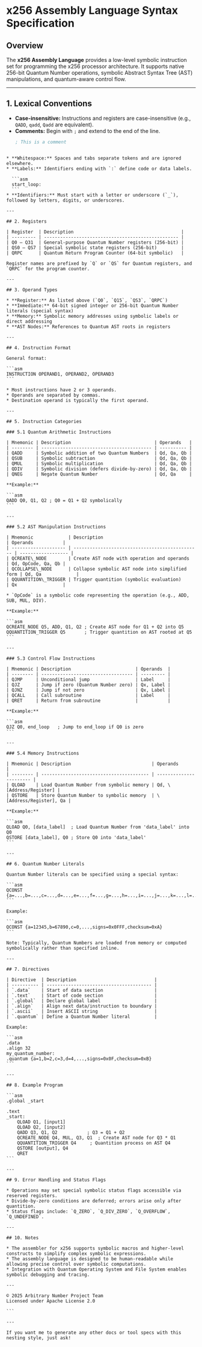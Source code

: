 # x256 Assembly Language Syntax Specification

## Overview

The **x256 Assembly Language** provides a low-level symbolic instruction set for programming the x256 processor architecture. It supports native 256-bit Quantum Number operations, symbolic Abstract Syntax Tree (AST) manipulations, and quantum-aware control flow.

---

## 1. Lexical Conventions

- **Case-insensitive:** Instructions and registers are case-insensitive (e.g., `QADD`, `qadd`, `Qadd` are equivalent).  
- **Comments:** Begin with `;` and extend to the end of the line.  
  ```asm
  ; This is a comment
````

* **Whitespace:** Spaces and tabs separate tokens and are ignored elsewhere.
* **Labels:** Identifiers ending with `:` define code or data labels.

  ```asm
  start_loop:
  ```
* **Identifiers:** Must start with a letter or underscore (`_`), followed by letters, digits, or underscores.

---

## 2. Registers

| Register  | Description                                        |
| --------- | -------------------------------------------------- |
| Q0 – Q31  | General-purpose Quantum Number registers (256-bit) |
| QS0 – QS7 | Special symbolic state registers (256-bit)         |
| QRPC      | Quantum Return Program Counter (64-bit symbolic)   |

Register names are prefixed by `Q` or `QS` for Quantum registers, and `QRPC` for the program counter.

---

## 3. Operand Types

* **Register:** As listed above (`Q0`, `Q15`, `QS3`, `QRPC`)
* **Immediate:** 64-bit signed integer or 256-bit Quantum Number literals (special syntax)
* **Memory:** Symbolic memory addresses using symbolic labels or direct addressing
* **AST Nodes:** References to Quantum AST roots in registers

---

## 4. Instruction Format

General format:

```asm
INSTRUCTION OPERAND1, OPERAND2, OPERAND3
```

* Most instructions have 2 or 3 operands.
* Operands are separated by commas.
* Destination operand is typically the first operand.

---

## 5. Instruction Categories

### 5.1 Quantum Arithmetic Instructions

| Mnemonic | Description                               | Operands   |
| -------- | ----------------------------------------- | ---------- |
| QADD     | Symbolic addition of two Quantum Numbers  | Qd, Qa, Qb |
| QSUB     | Symbolic subtraction                      | Qd, Qa, Qb |
| QMUL     | Symbolic multiplication                   | Qd, Qa, Qb |
| QDIV     | Symbolic division (defers divide-by-zero) | Qd, Qa, Qb |
| QNEG     | Negate Quantum Number                     | Qd, Qa     |

**Example:**

```asm
QADD Q0, Q1, Q2 ; Q0 = Q1 + Q2 symbolically
```

---

### 5.2 AST Manipulation Instructions

| Mnemonic             | Description                                     | Operands           |
| -------------------- | ----------------------------------------------- | ------------------ |
| QCREATE\_NODE        | Create AST node with operation and operands     | Qd, OpCode, Qa, Qb |
| QCOLLAPSE\_NODE      | Collapse symbolic AST node into simplified form | Qd, Qa             |
| QQUANTITION\_TRIGGER | Trigger quantition (symbolic evaluation)        | Qx                 |

* `OpCode` is a symbolic code representing the operation (e.g., ADD, SUB, MUL, DIV).

**Example:**

```asm
QCREATE_NODE Q5, ADD, Q1, Q2 ; Create AST node for Q1 + Q2 into Q5
QQUANTITION_TRIGGER Q5       ; Trigger quantition on AST rooted at Q5
```

---

### 5.3 Control Flow Instructions

| Mnemonic | Description                        | Operands  |
| -------- | ---------------------------------- | --------- |
| QJMP     | Unconditional jump                 | Label     |
| QJZ      | Jump if zero (Quantum Number zero) | Qx, Label |
| QJNZ     | Jump if not zero                   | Qx, Label |
| QCALL    | Call subroutine                    | Label     |
| QRET     | Return from subroutine             |           |

**Example:**

```asm
QJZ Q0, end_loop   ; Jump to end_loop if Q0 is zero
```

---

### 5.4 Memory Instructions

| Mnemonic | Description                              | Operands                |
| -------- | ---------------------------------------- | ----------------------- |
| QLOAD    | Load Quantum Number from symbolic memory | Qd, \[Address/Register] |
| QSTORE   | Store Quantum Number to symbolic memory  | \[Address/Register], Qa |

**Example:**

```asm
QLOAD Q0, [data_label]  ; Load Quantum Number from 'data_label' into Q0
QSTORE [data_label], Q0 ; Store Q0 into 'data_label'
```

---

## 6. Quantum Number Literals

Quantum Number literals can be specified using a special syntax:

```asm
QCONST {a=...,b=...,c=...,d=...,e=...,f=...,g=...,h=...,i=...,j=...,k=...,l=...,signs=...,checksum=...}
```

Example:

```asm
QCONST {a=12345,b=67890,c=0,...,signs=0x0FFF,checksum=0xA}
```

Note: Typically, Quantum Numbers are loaded from memory or computed symbolically rather than specified inline.

---

## 7. Directives

| Directive  | Description                             |
| ---------- | --------------------------------------- |
| `.data`    | Start of data section                   |
| `.text`    | Start of code section                   |
| `.global`  | Declare global label                    |
| `.align`   | Align next data/instruction to boundary |
| `.ascii`   | Insert ASCII string                     |
| `.quantum` | Define a Quantum Number literal         |

Example:

```asm
.data
.align 32
my_quantum_number:
.quantum {a=1,b=2,c=3,d=4,...,signs=0x0F,checksum=0xB}
```

---

## 8. Example Program

```asm
.global _start

.text
_start:
    QLOAD Q1, [input1]
    QLOAD Q2, [input2]
    QADD Q3, Q1, Q2           ; Q3 = Q1 + Q2
    QCREATE_NODE Q4, MUL, Q3, Q1  ; Create AST node for Q3 * Q1
    QQUANTITION_TRIGGER Q4     ; Quantition process on AST Q4
    QSTORE [output], Q4
    QRET
```

---

## 9. Error Handling and Status Flags

* Operations may set special symbolic status flags accessible via reserved registers.
* Divide-by-zero conditions are deferred; errors arise only after quantition.
* Status flags include: `Q_ZERO`, `Q_DIV_ZERO`, `Q_OVERFLOW`, `Q_UNDEFINED`.

---

## 10. Notes

* The assembler for x256 supports symbolic macros and higher-level constructs to simplify complex symbolic expressions.
* The assembly language is designed to be human-readable while allowing precise control over symbolic computations.
* Integration with Quantum Operating System and File System enables symbolic debugging and tracing.

---

© 2025 Arbitrary Number Project Team
Licensed under Apache License 2.0

```

---

If you want me to generate any other docs or tool specs with this nesting style, just ask!

